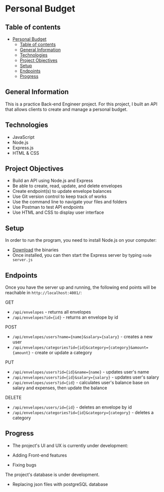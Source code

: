 # Personal Budget

## Table of contents

- [Personal Budget](#personal-budget)
  - [Table of contents](#table-of-contents)
  - [General Information](#general-information)
  - [Technologies](#technologies)
  - [Project Objectives](#project-objectives)
  - [Setup](#setup)
  - [Endpoints](#endpoints)
  - [Progress](#progress)

## General Information

This is a practice Back-end Engineer project. For this project, I built an API that allows clients to create and manage a personal budget.

## Technologies

- JavaScript
- Node.js
- Express.js
- HTML & CSS

## Project Objectives

- Build an API using Node.js and Express
- Be able to create, read, update, and delete envelopes
- Create endpoint(s) to update envelope balances
- Use Git version control to keep track of works
- Use the command line to navigate your files and folders
- Use Postman to test API endpoints
- Use HTML and CSS to display user interface

## Setup

In order to run the program, you need to install Node.js on your computer:

- [Download](https://nodejs.org/en/download/) the binaries
- Once installed, you can then start the Express server by typing `node server.js`

## Endpoints

Once you have the server up and running, the following end points will be reachable in `http://localhost:4001/`:

GET

- `/api/envelopes` - returns all envelopes
- `/api/envelopes?id={id}` - returns an envelope by id

POST

- `/api/envelopes/users?name={name}&salary={salary}` - creates a new user
- `/api/envelopes/categories?id={id}&category={category}&amount={amount}` - create or update a category

PUT

- `/api/envelopes/users?id={id}&name={name}` - updates user's name
- `/api/envelopes/users?id={id}&salary={salary}` - updates user's salary
- `/api/envelopes/users?id={id}` - calculates user's balance base on salary and expenses, then update the balance

DELETE

- `/api/envelopes/users/id={id}` - deletes an envelope by id
- `/api/envelopes/categories?id={id}&category={category}` - deletes a category

## Progress

- The project's UI and UX is currently under development:

- Adding Front-end features
- Fixing bugs

The project's database is under development.

- Replacing json files with postgreSQL database
